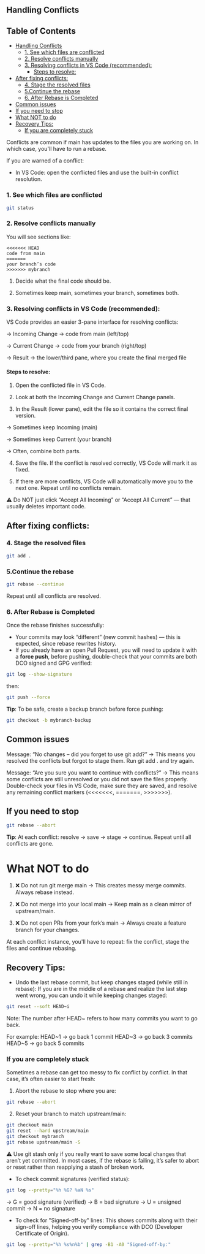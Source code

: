 ## Handling Conflicts

## Table of Contents
- [Handling Conflicts](#handling-conflicts)
  - [1. See which files are conflicted](#1-see-which-files-are-conflicted)
  - [2. Resolve conflicts manually](#2-resolve-conflicts-manually)
  - [3. Resolving conflicts in VS Code (recommended):](#3-resolving-conflicts-in-vs-code-recommended)
    - [Steps to resolve:](#steps-to-resolve)
- [After fixing conflicts:](#after-fixing-conflicts)
  - [4. Stage the resolved files](#4-stage-the-resolved-files)
  - [5.Continue the rebase](#5continue-the-rebase)
  - [6. After Rebase is Completed](#6-after-rebase-is-completed)
- [Common issues](#common-issues)
- [If you need to stop](#if-you-need-to-stop)
- [What NOT to do](#what-not-to-do)
- [Recovery Tips:](#recovery-tips)
  - [If you are completely stuck](#if-you-are-completely-stuck)





Conflicts are common if main has updates to the files you are working on. In which case, you'll have to run a rebase.

If you are warned of a conflict:

- In VS Code: open the conflicted files and use the built-in conflict resolution.

### 1. See which files are conflicted
```bash
git status
```

### 2. Resolve conflicts manually
You will see sections like:

```text
<<<<<<< HEAD
code from main
======= 
your branch’s code
>>>>>>> mybranch     
```

1. Decide what the final code should be.

2. Sometimes keep main, sometimes your branch, sometimes both.

### 3. Resolving conflicts in VS Code (recommended):
VS Code provides an easier 3-pane interface for resolving conflicts:

-> Incoming Change → code from main (left/top)

-> Current Change → code from your branch (right/top)

-> Result → the lower/third pane, where you create the final merged file

#### Steps to resolve:

1. Open the conflicted file in VS Code.

2. Look at both the Incoming Change and Current Change panels.

3. In the Result (lower pane), edit the file so it contains the correct final version.

-> Sometimes keep Incoming (main)

-> Sometimes keep Current (your branch)

-> Often, combine both parts.

4. Save the file. If the conflict is resolved correctly, VS Code will mark it as fixed.

5. If there are more conflicts, VS Code will automatically move you to the next one. Repeat until no conflicts remain.

⚠️ Do NOT just click “Accept All Incoming” or “Accept All Current” — that usually deletes important code.

## After fixing conflicts:

### 4. Stage the resolved files
```bash
git add .
```

### 5.Continue the rebase
```bash
git rebase --continue
```
Repeat until all conflicts are resolved.

### 6. After Rebase is Completed

Once the rebase finishes successfully:

- Your commits may look “different” (new commit hashes) — this is expected, since rebase rewrites history.
- If you already have an open Pull Request, you will need to update it with a **force push**, before pushing, double-check that your commits are both DCO signed and GPG verified:
```bash
git log --show-signature
```
then:
```bash
git push --force
```

**Tip**: To be safe, create a backup branch before force pushing:
```bash
git checkout -b mybranch-backup
```


## Common issues
Message: “No changes – did you forget to use git add?”
→ This means you resolved the conflicts but forgot to stage them. Run git add . and try again.

Message: “Are you sure you want to continue with conflicts?”
→ This means some conflicts are still unresolved or you did not save the files properly.
Double-check your files in VS Code, make sure they are saved, and resolve any remaining conflict markers (<<<<<<<, =======, >>>>>>>).


## If you need to stop
```bash
git rebase --abort
```

**Tip**: At each conflict: resolve → save → stage → continue. Repeat until all conflicts are gone.

# What NOT to do
1. ❌ Do not run git merge main
→ This creates messy merge commits. Always rebase instead.

2. ❌ Do not merge into your local main
→ Keep main as a clean mirror of upstream/main.

3. ❌ Do not open PRs from your fork’s main
→ Always create a feature branch for your changes.

At each conflict instance, you'll have to repeat: fix the conflict, stage the files and continue rebasing.

## Recovery Tips:

- Undo the last rebase commit, but keep changes staged (while still in rebase):
If you are in the middle of a rebase and realize the last step went wrong, you can undo it while keeping changes staged:
```bash
git reset --soft HEAD~i
```

Note: The number after HEAD~ refers to how many commits you want to go back.

For example:
HEAD~1 → go back 1 commit
HEAD~3 → go back 3 commits
HEAD~5 → go back 5 commits

### If you are completely stuck
Sometimes a rebase can get too messy to fix conflict by conflict. In that case, it’s often easier to start fresh:

1. Abort the rebase to stop where you are:
```bash
git rebase --abort
```

2. Reset your branch to match upstream/main:
``` bash
git checkout main
git reset --hard upstream/main
git checkout mybranch
git rebase upstream/main -S
```

⚠️ Use git stash only if you really want to save some local changes that aren’t yet committed. In most cases, if the rebase is failing, it’s safer to abort or reset rather than reapplying a stash of broken work.


- To check commit signatures (verified status):
```bash
git log --pretty="%h %G? %aN %s"
```
-> G = good signature (verified)
-> B = bad signature
-> U = unsigned commit
-> N = no signature

- To check for "Signed-off-by" lines:
This shows commits along with their sign-off lines, helping you verify compliance with DCO (Developer Certificate of Origin).
```bash
git log --pretty="%h %s%n%b" | grep -B1 -A0 "Signed-off-by:"
```
